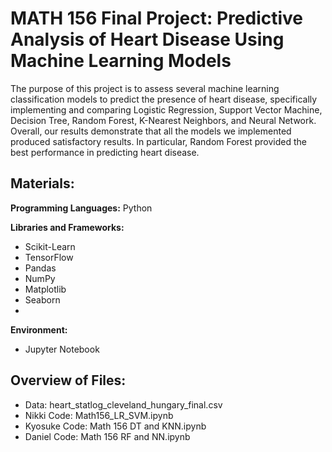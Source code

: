 # MATH 156 Final Project: Predictive Analysis of Heart Disease Using Machine Learning Models
The purpose of this project is to assess several machine learning classification models to predict the presence of heart disease, specifically implementing and comparing Logistic Regression, Support Vector Machine, Decision Tree, Random Forest, K-Nearest Neighbors, and Neural Network. Overall, our results demonstrate that all the models we implemented produced satisfactory results. In particular, Random Forest provided the best performance in predicting heart disease.

## Materials:

**Programming Languages:** Python

**Libraries and Frameworks:**
- Scikit-Learn
- TensorFlow
- Pandas
- NumPy
- Matplotlib
- Seaborn
- 
**Environment:**
- Jupyter Notebook

## Overview of Files:
- Data: heart_statlog_cleveland_hungary_final.csv
- Nikki Code: Math156_LR_SVM.ipynb
- Kyosuke Code: Math 156 DT and KNN.ipynb
- Daniel Code: Math 156 RF and NN.ipynb

